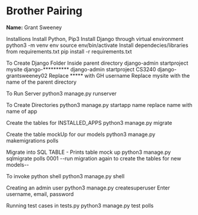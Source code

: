 # Brother Pairing

__Name:__ Grant Sweeney


Installions 
    Install Python, Pip3
    Install Django through virtual environment
        python3 -m venv env
        source env/bin/activate
    Install dependecies/libraries from requirements.txt
        pip install -r requirements.txt

To Create Django Folder
    Inside parent directory
    django-admin startproject mysite django-**********
    django-admin startproject CS3240 django-grantsweeney02
    Replace ***** with GH username
    Replace mysite with the name of the parent directory

To Run Server
    python3 manage.py runserver

To Create Directories
    python3 manage.py startapp name
        replace name with name of app

Create the tables for INSTALLED_APPS
    python3 manage.py migrate

Create the table mockUp for our models
    python3 manage.py makemigrations polls

Migrate into SQL TABLE - Prints table mock up
    python3 manage.py sqlmigrate polls 0001
        --run migration again to create the tables for new models--

To invoke python shell
    python3 manage.py shell

Creating an admin user
    python3 manage.py createsuperuser
    Enter username, email, password

Running test cases in tests.py
    python3 manage.py test polls


